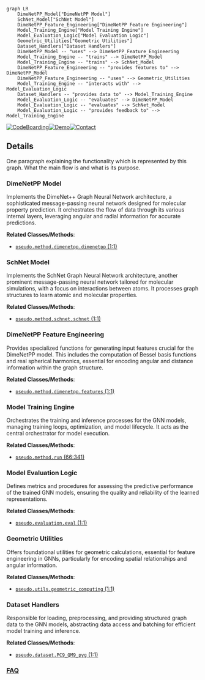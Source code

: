 ```mermaid
graph LR
    DimeNetPP_Model["DimeNetPP Model"]
    SchNet_Model["SchNet Model"]
    DimeNetPP_Feature_Engineering["DimeNetPP Feature Engineering"]
    Model_Training_Engine["Model Training Engine"]
    Model_Evaluation_Logic["Model Evaluation Logic"]
    Geometric_Utilities["Geometric Utilities"]
    Dataset_Handlers["Dataset Handlers"]
    DimeNetPP_Model -- "uses" --> DimeNetPP_Feature_Engineering
    Model_Training_Engine -- "trains" --> DimeNetPP_Model
    Model_Training_Engine -- "trains" --> SchNet_Model
    DimeNetPP_Feature_Engineering -- "provides features to" --> DimeNetPP_Model
    DimeNetPP_Feature_Engineering -- "uses" --> Geometric_Utilities
    Model_Training_Engine -- "interacts with" --> Model_Evaluation_Logic
    Dataset_Handlers -- "provides data to" --> Model_Training_Engine
    Model_Evaluation_Logic -- "evaluates" --> DimeNetPP_Model
    Model_Evaluation_Logic -- "evaluates" --> SchNet_Model
    Model_Evaluation_Logic -- "provides feedback to" --> Model_Training_Engine
```

[![CodeBoarding](https://img.shields.io/badge/Generated%20by-CodeBoarding-9cf?style=flat-square)](https://github.com/CodeBoarding/CodeBoarding)[![Demo](https://img.shields.io/badge/Try%20our-Demo-blue?style=flat-square)](https://www.codeboarding.org/demo)[![Contact](https://img.shields.io/badge/Contact%20us%20-%20contact@codeboarding.org-lightgrey?style=flat-square)](mailto:contact@codeboarding.org)

## Details

One paragraph explaining the functionality which is represented by this graph. What the main flow is and what is its purpose.

### DimeNetPP Model
Implements the DimeNet++ Graph Neural Network architecture, a sophisticated message-passing neural network designed for molecular property prediction. It orchestrates the flow of data through its various internal layers, leveraging angular and radial information for accurate predictions.


**Related Classes/Methods**:

- <a href="https://github.com/pfizer-opensource/pseudo/blob/main/pseudo/method/dimenetpp/dimenetpp.py#L1-L1" target="_blank" rel="noopener noreferrer">`pseudo.method.dimenetpp.dimenetpp` (1:1)</a>


### SchNet Model
Implements the SchNet Graph Neural Network architecture, another prominent message-passing neural network tailored for molecular simulations, with a focus on interactions between atoms. It processes graph structures to learn atomic and molecular properties.


**Related Classes/Methods**:

- <a href="https://github.com/pfizer-opensource/pseudo/blob/main/pseudo/method/schnet/schnet.py#L1-L1" target="_blank" rel="noopener noreferrer">`pseudo.method.schnet.schnet` (1:1)</a>


### DimeNetPP Feature Engineering
Provides specialized functions for generating input features crucial for the DimeNetPP model. This includes the computation of Bessel basis functions and real spherical harmonics, essential for encoding angular and distance information within the graph structure.


**Related Classes/Methods**:

- <a href="https://github.com/pfizer-opensource/pseudo/blob/main/pseudo/method/dimenetpp/features.py#L1-L1" target="_blank" rel="noopener noreferrer">`pseudo.method.dimenetpp.features` (1:1)</a>


### Model Training Engine
Orchestrates the training and inference processes for the GNN models, managing training loops, optimization, and model lifecycle. It acts as the central orchestrator for model execution.


**Related Classes/Methods**:

- <a href="https://github.com/pfizer-opensource/pseudo/blob/main/pseudo/method/run.py#L66-L341" target="_blank" rel="noopener noreferrer">`pseudo.method.run` (66:341)</a>


### Model Evaluation Logic
Defines metrics and procedures for assessing the predictive performance of the trained GNN models, ensuring the quality and reliability of the learned representations.


**Related Classes/Methods**:

- <a href="https://github.com/pfizer-opensource/pseudo/blob/main/pseudo/evaluation/eval.py#L1-L1" target="_blank" rel="noopener noreferrer">`pseudo.evaluation.eval` (1:1)</a>


### Geometric Utilities
Offers foundational utilities for geometric calculations, essential for feature engineering in GNNs, particularly for encoding spatial relationships and angular information.


**Related Classes/Methods**:

- <a href="https://github.com/pfizer-opensource/pseudo/blob/main/pseudo/utils/geometric_computing.py#L1-L1" target="_blank" rel="noopener noreferrer">`pseudo.utils.geometric_computing` (1:1)</a>


### Dataset Handlers
Responsible for loading, preprocessing, and providing structured graph data to the GNN models, abstracting data access and batching for efficient model training and inference.


**Related Classes/Methods**:

- <a href="https://github.com/pfizer-opensource/pseudo/blob/main/pseudo/dataset/PC9_QM9_pyg.py#L1-L1" target="_blank" rel="noopener noreferrer">`pseudo.dataset.PC9_QM9_pyg` (1:1)</a>




### [FAQ](https://github.com/CodeBoarding/GeneratedOnBoardings/tree/main?tab=readme-ov-file#faq)
